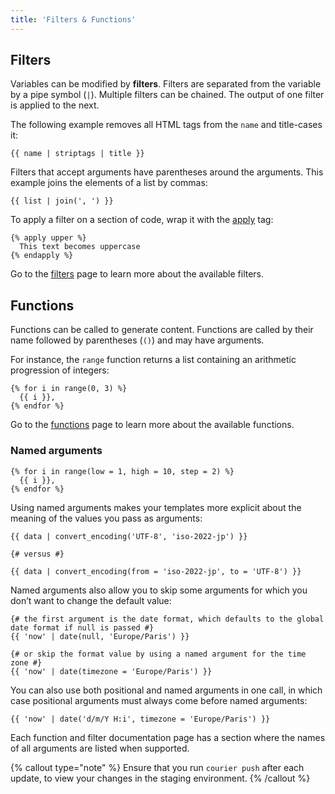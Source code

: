 ```yaml
---
title: 'Filters & Functions'
---
```


## Filters

Variables can be modified by **filters**. Filters are separated from the variable by a pipe symbol (`|`). Multiple filters can be chained. The output of one filter is applied to the next.

The following example removes all HTML tags from the `name` and title-cases it:

```canvas {% process=false %}
{{ name | striptags | title }}
```

Filters that accept arguments have parentheses around the arguments. This example joins the elements of a list by commas:

```canvas {% process=false %}
{{ list | join(', ') }}
```

To apply a filter on a section of code, wrap it with the [apply](/docs/canvas/tags/apply) tag:

```canvas {% process=false %}
{% apply upper %}
  This text becomes uppercase
{% endapply %}
```

Go to the [filters](/docs/canvas/filters) page to learn more about the available filters.

## Functions

Functions can be called to generate content. Functions are called by their name followed by parentheses (`()`) and may have arguments.

For instance, the `range` function returns a list containing an arithmetic progression of integers:

```canvas {% process=false %}
{% for i in range(0, 3) %}
  {{ i }},
{% endfor %}
```

Go to the [functions](/docs/canvas/functions) page to learn more about the available functions.

### Named arguments

```canvas {% process=false %}
{% for i in range(low = 1, high = 10, step = 2) %}
  {{ i }},
{% endfor %}
```

Using named arguments makes your templates more explicit about the meaning of the values you pass as arguments:

```canvas {% process=false %}
{{ data | convert_encoding('UTF-8', 'iso-2022-jp') }}

{# versus #}

{{ data | convert_encoding(from = 'iso-2022-jp', to = 'UTF-8') }}
```

Named arguments also allow you to skip some arguments for which you don’t want to change the default value:

```canvas {% process=false %}
{# the first argument is the date format, which defaults to the global date format if null is passed #}
{{ 'now' | date(null, 'Europe/Paris') }}

{# or skip the format value by using a named argument for the time zone #}
{{ 'now' | date(timezone = 'Europe/Paris') }}
```

You can also use both positional and named arguments in one call, in which case positional arguments must always come before named arguments:

```canvas {% process=false %}
{{ 'now' | date('d/m/Y H:i', timezone = 'Europe/Paris') }}
```

Each function and filter documentation page has a section where the names of all arguments are listed when supported.

{% callout type="note" %}
Ensure that you run `courier push` after each update, to view your changes in the staging environment.
{% /callout %}
